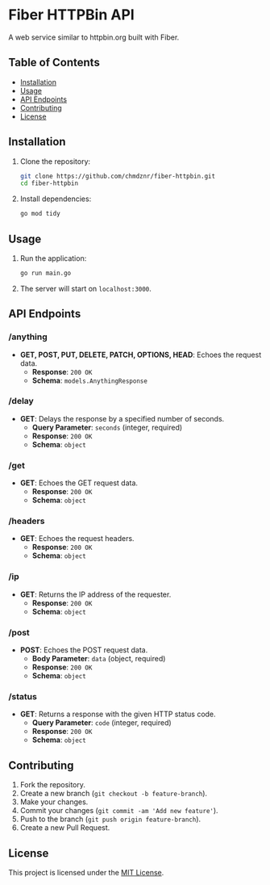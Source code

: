 # Fiber HTTPBin API

A web service similar to httpbin.org built with Fiber.

## Table of Contents

- [Installation](#installation)
- [Usage](#usage)
- [API Endpoints](#api-endpoints)
- [Contributing](#contributing)
- [License](#license)

## Installation

1. Clone the repository:
    ```sh
    git clone https://github.com/chmdznr/fiber-httpbin.git
    cd fiber-httpbin
    ```

2. Install dependencies:
    ```sh
    go mod tidy
    ```

## Usage

1. Run the application:
    ```sh
    go run main.go
    ```

2. The server will start on `localhost:3000`.

## API Endpoints

### /anything

- **GET, POST, PUT, DELETE, PATCH, OPTIONS, HEAD**: Echoes the request data.
    - **Response**: `200 OK`
    - **Schema**: `models.AnythingResponse`

### /delay

- **GET**: Delays the response by a specified number of seconds.
    - **Query Parameter**: `seconds` (integer, required)
    - **Response**: `200 OK`
    - **Schema**: `object`

### /get

- **GET**: Echoes the GET request data.
    - **Response**: `200 OK`
    - **Schema**: `object`

### /headers

- **GET**: Echoes the request headers.
    - **Response**: `200 OK`
    - **Schema**: `object`

### /ip

- **GET**: Returns the IP address of the requester.
    - **Response**: `200 OK`
    - **Schema**: `object`

### /post

- **POST**: Echoes the POST request data.
    - **Body Parameter**: `data` (object, required)
    - **Response**: `200 OK`
    - **Schema**: `object`

### /status

- **GET**: Returns a response with the given HTTP status code.
    - **Query Parameter**: `code` (integer, required)
    - **Response**: `200 OK`
    - **Schema**: `object`

## Contributing

1. Fork the repository.
2. Create a new branch (`git checkout -b feature-branch`).
3. Make your changes.
4. Commit your changes (`git commit -am 'Add new feature'`).
5. Push to the branch (`git push origin feature-branch`).
6. Create a new Pull Request.

## License

This project is licensed under the [MIT License](LICENSE).